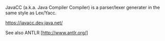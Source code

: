 JavaCC (a.k.a. Java Compiler Compiler) is a parser/lexer generater in the same style as Lex/Yacc.

https://javacc.dev.java.net/

See also ANTLR [http://www.antlr.org/]

